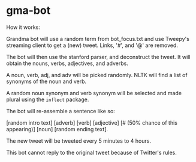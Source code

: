 # gma-bot

How it works:

Grandma bot will use a random term from bot_focus.txt and use Tweepy's streaming client to get a (new) tweet. Links, '#', and '@' are removed.

The bot will then use the stanford parser, and deconstruct the tweet. It will obtain the nouns, verbs, adjectives, and adverbs.

A noun, verb, adj, and adv will be picked randomly. NLTK will find a list of synonyms of the noun and verb.

A random noun synonym and verb synonym will be selected and made plural using the `inflect` package. 

The bot will re-assemble a sentence like so: 

[random intro text] [adverb] [verb] [adjective] [# (50% chance of this appearing)] [noun] [random ending text].


The new tweet will be tweeted every 5 minutes to 4 hours.


This bot cannot reply to the original tweet because of Twitter's rules.

